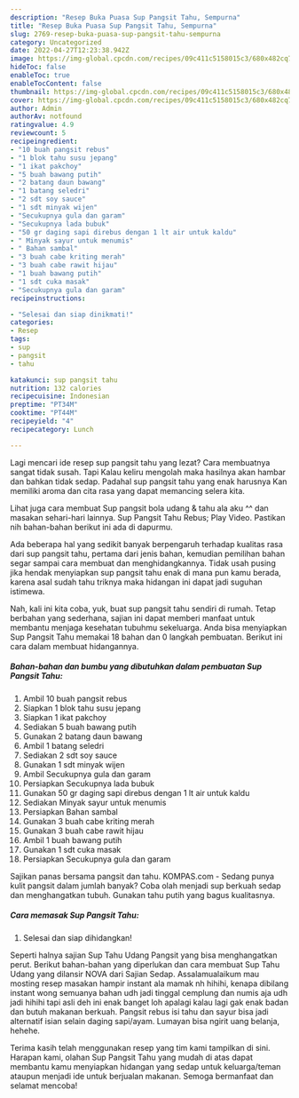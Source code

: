 ```yaml
---
description: "Resep Buka Puasa Sup Pangsit Tahu, Sempurna"
title: "Resep Buka Puasa Sup Pangsit Tahu, Sempurna"
slug: 2769-resep-buka-puasa-sup-pangsit-tahu-sempurna
category: Uncategorized
date: 2022-04-27T12:23:38.942Z
image: https://img-global.cpcdn.com/recipes/09c411c5158015c3/680x482cq70/sup-pangsit-tahu-foto-resep-utama.jpg
hideToc: false
enableToc: true
enableTocContent: false
thumbnail: https://img-global.cpcdn.com/recipes/09c411c5158015c3/680x482cq70/sup-pangsit-tahu-foto-resep-utama.jpg
cover: https://img-global.cpcdn.com/recipes/09c411c5158015c3/680x482cq70/sup-pangsit-tahu-foto-resep-utama.jpg
author: Admin
authorAv: notfound
ratingvalue: 4.9
reviewcount: 5
recipeingredient:
- "10 buah pangsit rebus"
- "1 blok tahu susu jepang"
- "1 ikat pakchoy"
- "5 buah bawang putih"
- "2 batang daun bawang"
- "1 batang seledri"
- "2 sdt soy sauce"
- "1 sdt minyak wijen"
- "Secukupnya gula dan garam"
- "Secukupnya lada bubuk"
- "50 gr daging sapi direbus dengan 1 lt air untuk kaldu"
- " Minyak sayur untuk menumis"
- " Bahan sambal"
- "3 buah cabe kriting merah"
- "3 buah cabe rawit hijau"
- "1 buah bawang putih"
- "1 sdt cuka masak"
- "Secukupnya gula dan garam"
recipeinstructions:

- "Selesai dan siap dinikmati!"
categories:
- Resep
tags:
- sup
- pangsit
- tahu

katakunci: sup pangsit tahu 
nutrition: 132 calories
recipecuisine: Indonesian
preptime: "PT34M"
cooktime: "PT44M"
recipeyield: "4"
recipecategory: Lunch

---
```



Lagi mencari ide resep sup pangsit tahu yang lezat? Cara membuatnya sangat tidak susah. Tapi Kalau keliru mengolah maka hasilnya akan hambar dan bahkan tidak sedap. Padahal sup pangsit tahu yang enak harusnya Kan memiliki aroma dan cita rasa yang dapat memancing selera kita.


Lihat juga cara membuat Sup pangsit bola udang &amp; tahu ala aku ^^ dan masakan sehari-hari lainnya. Sup Pangsit Tahu Rebus; Play Video. Pastikan nih bahan-bahan berikut ini ada di dapurmu.

Ada beberapa hal yang sedikit banyak berpengaruh terhadap kualitas rasa dari sup pangsit tahu, pertama dari jenis bahan, kemudian pemilihan bahan segar sampai cara membuat dan menghidangkannya. Tidak usah pusing jika hendak menyiapkan sup pangsit tahu enak di mana pun kamu berada, karena asal sudah tahu triknya maka hidangan ini dapat jadi suguhan istimewa.


Nah, kali ini kita coba, yuk, buat sup pangsit tahu sendiri di rumah. Tetap berbahan yang sederhana, sajian ini dapat memberi manfaat untuk membantu menjaga kesehatan tubuhmu sekeluarga. Anda bisa menyiapkan Sup Pangsit Tahu memakai 18 bahan dan 0 langkah pembuatan. Berikut ini cara dalam membuat hidangannya.

<!--inarticleads1-->

##### Bahan-bahan dan bumbu yang dibutuhkan dalam pembuatan Sup Pangsit Tahu:

1. Ambil 10 buah pangsit rebus
1. Siapkan 1 blok tahu susu jepang
1. Siapkan 1 ikat pakchoy
1. Sediakan 5 buah bawang putih
1. Gunakan 2 batang daun bawang
1. Ambil 1 batang seledri
1. Sediakan 2 sdt soy sauce
1. Gunakan 1 sdt minyak wijen
1. Ambil Secukupnya gula dan garam
1. Persiapkan Secukupnya lada bubuk
1. Gunakan 50 gr daging sapi direbus dengan 1 lt air untuk kaldu
1. Sediakan  Minyak sayur untuk menumis
1. Persiapkan  Bahan sambal
1. Gunakan 3 buah cabe kriting merah
1. Gunakan 3 buah cabe rawit hijau
1. Ambil 1 buah bawang putih
1. Gunakan 1 sdt cuka masak
1. Persiapkan Secukupnya gula dan garam


Sajikan panas bersama pangsit dan tahu. KOMPAS.com - Sedang punya kulit pangsit dalam jumlah banyak? Coba olah menjadi sup berkuah sedap dan menghangatkan tubuh. Gunakan tahu putih yang bagus kualitasnya. 

<!--inarticleads2-->

##### Cara memasak Sup Pangsit Tahu:


1. Selesai dan siap dihidangkan!

Seperti halnya sajian Sup Tahu Udang Pangsit yang bisa menghangatkan perut. Berikut bahan-bahan yang diperlukan dan cara membuat Sup Tahu Udang yang dilansir NOVA dari Sajian Sedap. Assalamualaikum mau mosting resep masakan hampir instant ala mamak nh hihihi, kenapa dibilang instant wong semuanya bahan udh jadi tinggal cemplung dan numis aja udh jadi hihihi tapi asli deh ini enak banget loh apalagi kalau lagi gak enak badan dan butuh makanan berkuah. Pangsit rebus isi tahu dan sayur bisa jadi alternatif isian selain daging sapi/ayam. Lumayan bisa ngirit uang belanja, hehehe. 

Terima kasih telah menggunakan resep yang tim kami tampilkan di sini. Harapan kami, olahan Sup Pangsit Tahu yang mudah di atas dapat membantu kamu menyiapkan hidangan yang sedap untuk keluarga/teman ataupun menjadi ide untuk berjualan makanan. Semoga bermanfaat dan selamat mencoba!
